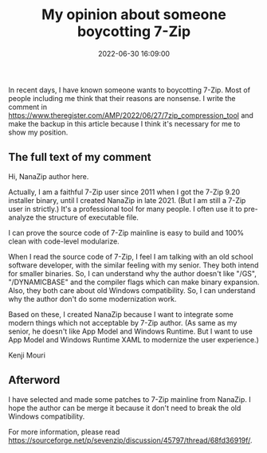 ﻿---
title: My opinion about someone boycotting 7-Zip
date: 2022-06-30 16:09:00
categories:
- [Opinions]
tags:
- Opinions
---

In recent days, I have known someone wants to boycotting 7-Zip. Most of people including me think that their reasons
are nonsense. I write the comment in https://www.theregister.com/AMP/2022/06/27/7zip_compression_tool and make the 
backup in this article because I think it's necessary for me to show my position.

## The full text of my comment

Hi, NanaZip author here.

Actually, I am a faithful 7-Zip user since 2011 when I got the 7-Zip 9.20 installer binary, until I created NanaZip in
late 2021. (But I am still a 7-Zip user in strictly.) It's a professional tool for many people. I often use it to 
pre-analyze the structure of executable file.

I can prove the source code of 7-Zip mainline is easy to build and 100% clean with code-level modularize.

When I read the source code of 7-Zip, I feel I am talking with an old school software developer, with the similar 
feeling with my senior. They both intend for smaller binaries. So, I can understand why the author doesn't like "/GS",
"/DYNAMICBASE" and the compiler flags which can make binary expansion. Also, they both care about old Windows 
compatibility. So, I can understand why the author don't do some modernization work.

Based on these, I created NanaZip because I want to integrate some modern things which not acceptable by 7-Zip author.
(As same as my senior, he doesn't like App Model and Windows Runtime. But I want to use App Model and Windows Runtime
XAML to modernize the user experience.)

Kenji Mouri

## Afterword

I have selected and made some patches to 7-Zip mainline from NanaZip. I hope the author can be merge it because it 
don't need to break the old Windows compatibility.

For more information, please read https://sourceforge.net/p/sevenzip/discussion/45797/thread/68fd36919f/.
